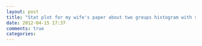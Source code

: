 ```yaml
---
layout: post
title: "Stat plot for my wife's paper about two groups histogram with single y-error-bar and cicle scatter plot"
date: 2012-04-15 17:37
comments: true
categories: 
---
```

